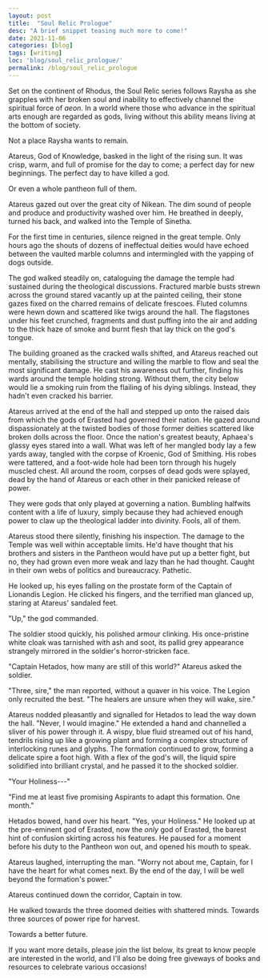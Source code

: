 ```yaml
---
layout: post
title:  "Soul Relic Prologue"
desc: "A brief snippet teasing much more to come!"
date: 2021-11-06
categories: [blog]
tags: [writing]
loc: 'blog/soul_relic_prologue/'
permalink: /blog/soul_relic_prologue
---
```



Set on the continent of Rhodus, the Soul Relic series follows Raysha as she grapples with her broken soul and inability to effectively channel the spiritual force of *aeon*. In a world where those who advance in the spiritual arts enough are regarded as gods, living without this ability means living at the bottom of society. 

Not a place Raysha wants to remain.

<div class="writing-extract" markdown="1">

Atareus, God of Knowledge, basked in the light of the rising sun. It was crisp, warm, and full of promise for the day to come; a perfect day for new beginnings. The perfect day to have killed a god. 

Or even a whole pantheon full of them.

Atareus gazed out over the great city of Nikean. The dim sound of people and produce and productivity washed over him. He breathed in deeply, turned his back, and walked into the Temple of Sinetha. 

For the first time in centuries, silence reigned in the great temple. Only hours ago the shouts of dozens of ineffectual deities would have echoed between the vaulted marble columns and intermingled with the yapping of dogs outside. 

The god walked steadily on, cataloguing the damage the temple had sustained during the theological discussions. Fractured marble busts strewn across the ground stared vacantly up at the painted ceiling, their stone gazes fixed on the charred remains of delicate frescoes. Fluted columns were hewn down and scattered like twigs around the hall. The flagstones under his feet crunched, fragments and dust puffing into the air and adding to the thick haze of smoke and burnt flesh that lay thick on the god's tongue.

The building groaned as the cracked walls shifted, and Atareus reached out mentally, stabilising the structure and willing the marble to flow and seal the most significant damage. He cast his awareness out further, finding his wards around the temple holding strong. Without them, the city below would lie a smoking ruin from the flailing of his dying siblings. Instead, they hadn't even cracked his barrier.

Atareus arrived at the end of the hall and stepped up onto the raised dais from which the gods of Erasted had governed their nation. He gazed around dispassionately at the twisted bodies of those former deities scattered like broken dolls across the floor. Once the nation's greatest beauty, Aphaea's glassy eyes stared into a wall. What was left of her mangled body lay a few yards away, tangled with the corpse of Kroenic, God of Smithing. His robes were tattered, and a foot-wide hole had been torn through his hugely muscled chest. All around the room, corpses of dead gods were splayed, dead by the hand of Atareus or each other in their panicked release of power.

They were gods that only played at governing a nation. Bumbling halfwits content with a life of luxury, simply because they had achieved enough power to claw up the theological ladder into divinity. Fools, all of them.

Atareus stood there silently, finishing his inspection. The damage to the Temple was well within acceptable limits. He'd have thought that his brothers and sisters in the Pantheon would have put up a better fight, but no, they had grown even more weak and lazy than he had thought. Caught in their own webs of politics and bureaucracy. Pathetic.

 He looked up, his eyes falling on the prostate form of the Captain of Lionandis Legion. He clicked his fingers, and the terrified man glanced up, staring at Atareus' sandaled feet. 
 
"Up," the god commanded.

The soldier stood quickly, his polished armour clinking. His once-pristine white cloak was tarnished with ash and soot, its pallid grey appearance strangely mirrored in the soldier's horror-stricken face. 

"Captain Hetados, how many are still of this world?" Atareus asked the soldier.

"Three, sire," the man reported, without a quaver in his voice. The Legion only recruited the best. "The healers are unsure when they will wake, sire."

Atareus nodded pleasantly and signalled for Hetados to lead the way down the hall. "Never, I would imagine." He extended a hand and channelled a sliver of his power through it. A wispy, blue fluid streamed out of his hand, tendrils rising up like a growing plant and forming a complex structure of interlocking runes and glyphs. The formation continued to grow, forming a delicate spire a foot high. With a flex of the god's will, the liquid spire solidified into brilliant crystal, and he passed it to the shocked soldier.

"Your Holiness---"

"Find me at least five promising Aspirants to adapt this formation. One month."

Hetados bowed, hand over his heart. "Yes, your Holiness." He looked up at the pre-eminent god of Erasted, now the *only* god of Erasted, the barest hint of confusion skirting across his features. He paused for a moment before his duty to the Pantheon won out, and opened his mouth to speak.

Atareus laughed, interrupting the man. "Worry not about me, Captain, for I have the heart for what comes next. By the end of the day, I will be well beyond the formation's power."

Atareus continued down the corridor, Captain in tow.

He walked towards the three doomed deities with shattered minds. Towards three sources of power ripe for harvest.

Towards a better future. 


</div>




If you want more details, please join the list below, its great to know people are interested in the world, and I'll also be doing free giveways of books and resources to celebrate various occasions!


